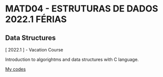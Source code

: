 # MATD04 - ESTRUTURAS DE DADOS 2022.1 FÉRIAS

## Data Structures

[ 2022.1 ] - Vacation Course

Introduction to algorightms and data structures with C language.

[My codes](https://github.com/jeffersonraimon/Computacao-UFBA/tree/main/MATD04%20-%20ESTRUTURAS%20DE%20DADOS%202022.1%20F%C3%89RIAS/EQUIPE%204)
